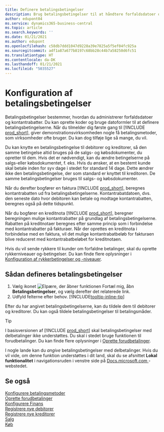 ```yaml
---
title: Definere betalingsbetingelser
description: Brug betalingsbetingelser til at håndtere forfaldsdatoer og kontantrabatter i basisversionen af Business Central.
author: edupont04
ms.service: dynamics365-business-central
ms.topic: article
ms.search.keywords: ''
ms.date: 01/21/2021
ms.author: edupont
ms.openlocfilehash: c58db7ddd1047d9228a39e7825a5f5ef04fc925a
ms.sourcegitcommit: adf1a87a677b8197c68bb28c44b7a58250d6fc51
ms.translationtype: HT
ms.contentlocale: da-DK
ms.lasthandoff: 01/21/2021
ms.locfileid: "5035527"
---
```

# <a name="set-up-payment-terms"></a>Konfiguration af betalingsbetingelser

Betalingsbetingelser bestemmer, hvordan du administrerer forfaldsdatoer og kontantrabatter. Du kan oprette koder og bruge datoformler til at definere betalingsbetingelserne. Når du tilmelder dig første gang til [!INCLUDE [prod_short](includes/prod_short.md)], giver demonstrationsvirksomheden nogle få betalingsmetoder, som virksomheder ofte bruger. Du kan dog tilføje lige så mange, du vil.  

Du kan knytte en betalingsbetingelse til debitorer og kreditorer, så den samme betingelse altid bruges på de salgs- og købsdokumenter, du opretter til dem. Hvis det er nødvendigt, kan du ændre betingelserne på salgs-eller købsdokumentet, f. eks. Hvis du ønsker, at en bestemt kunde skal betale inden for syv dage i stedet for standard 14 dage. Dette ændrer ikke den betalingsbetingelse, der som standard er knyttet til kreditoren. De samme betalingsbetingelser bruges til salgs- og købsdokumenter.

Når du derefter bogfører en faktura [!INCLUDE [prod_short](includes/prod_short.md)], beregnes kontantrabatten ud fra betalingsbetingelserne. Kontantrabatdatoen, dvs. den seneste dato hvor debitoren kan betale og modtage kontantrabatten, beregnes også på dette tidspunkt.  

Når du bogfører en kreditnota [!INCLUDE [prod_short](includes/prod_short.md)], beregner beregningen mulige kontantrabatter på grundlag af betalingsbetingelserne. Rabatten på kreditnotaer beregnes efter samme princip som i forbindelse med kontantrabatter på fakturaer. Når der oprettes en kreditnota i forbindelse med en faktura, vil det mulige kontantrabatbeløb for fakturaen blive reduceret med kontantrabatbeløbet for kreditnotaen.  

Hvis du vil sende rykkere til kunder om forfaldne betalinger, skal du oprette rykkerniveauer og-betingelser. Du kan finde flere oplysninger i [Konfiguration af rykkerbetingelser og -niveauer](finance-setup-reminders.md).  

## <a name="to-set-up-payment-terms"></a>Sådan defineres betalingsbetingelser

1. Vælg ikonet ![Elpære, der åbner funktionen Fortæl mig](media/ui-search/search_small.png "Fortæl mig, hvad du vil foretage dig"), åbn **Betalingsbetingelser**, og vælg derefter det relaterede link.  
2. Udfyld felterne efter behov. [!INCLUDE[tooltip-inline-tip](includes/tooltip-inline-tip_md.md)]  

Efter du har angivet betalingsbetingelserne, kan du tildele dem til debitorer og kreditorer. Du kan også tildele betalingsbetingelser til betalingsmåder.  

> [!TIP]
> I basisversionen af [!INCLUDE [prod_short](includes/prod_short.md)] skal betalingsbetingelser med delbetalinger ikke understøttes. Du skal i stedet bruge funktionen til forudbetalinger. Du kan finde flere oplysninger i [Oprette forudbetalinger](finance-set-up-prepayments.md).
>
> I nogle lande kan du *angive* betalingsbetingelser med delbetalinger. Hvis du vil vide, om denne funktion understøttes i dit land, skal du se afsnittet **Lokal funktionalitet** i navigationsruden i venstre side på [Docs.microsoft.com ](about-localization.md)-webstedet.

## <a name="see-also"></a>Se også

[Konfigurere betalingsmetoder](finance-payment-methods.md)  
[Oprette forudbetalinger](finance-set-up-prepayments.md)  
[Konfigurere Finans](finance-setup-finance.md)  
[Registrere nye debitorer](sales-how-register-new-customers.md)  
[Registrere nye kreditorer](purchasing-how-register-new-vendors.md)  
[Salg](sales-manage-sales.md)  
[Køb](purchasing-manage-purchasing.md)  
